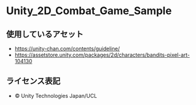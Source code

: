 # Unity_2D_Combat_Game_Sample 

## 使用しているアセット
* <https://unity-chan.com/contents/guideline/>
* <https://assetstore.unity.com/packages/2d/characters/bandits-pixel-art-104130>

## ライセンス表記
* © Unity Technologies Japan/UCL
